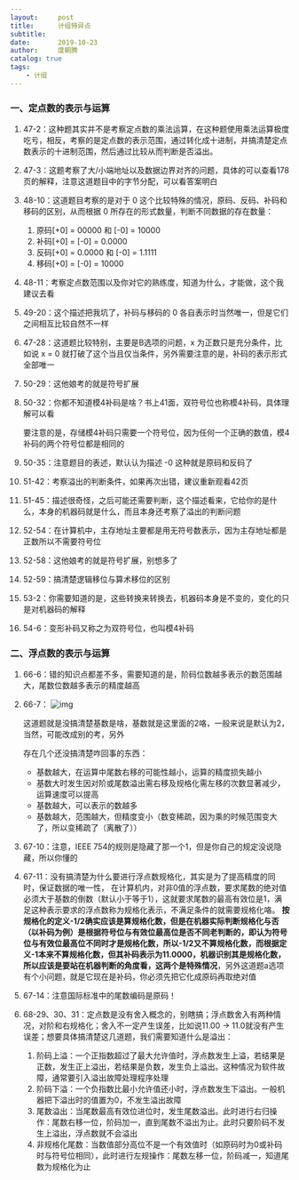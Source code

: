 ```yaml
---
layout:     post
title:      计组特异点
subtitle:   
date:       2019-10-23
author:     度朝腾
catalog: true
tags:
    - 计组
---
```


### 一、定点数的表示与运算

1. 47-2：这种题其实并不是考察定点数的乘法运算，在这种题使用乘法运算极度吃亏，相反，考察的是定点数的表示范围，通过转化成十进制，并搞清楚定点数表示的十进制范围，然后通过比较从而判断是否溢出。

2. 47-3：这题考察了大/小端地址以及数据边界对齐的问题，具体的可以查看178页的解释，注意这道题目中的字节分配，可以看答案明白

3. 48-10：这道题目考察的是对于 0 这个比较特殊的情况，原码、反码、补码和移码的区别，从而根据 0 所存在的形式数量，判断不同数据的存在数量：

   1. 原码[+0] = 00000 和 [-0] = 10000
   2. 补码[+0] = [-0] = 0.0000
   3. 反码[+0] = 0.0000 和 [-0] = 1.1111
   4. 移码[+0] = [-0] = 10000

4. 48-11：考察定点数范围以及你对它的熟练度，知道为什么，才能做，这个我建议去看

   [定点数表示范围分析]: https://www.jianshu.com/p/4bcf48987c1f

5. 49-20：这个描述把我坑了，补码与移码的 0 各自表示时当然唯一，但是它们之间相互比较自然不一样

6. 47-28：这道题比较特别，主要是B选项的问题，x 为正数只是充分条件，比如说 x = 0 就打破了这个当且仅当条件，另外需要注意的是，补码的表示形式全部唯一

7. 50-29：这他娘考的就是符号扩展

8. 50-32：你都不知道模4补码是啥？书上41面，双符号位也称模4补码，具体理解可以看

   [模4补码]: https://www.zybang.com/question/8aef3eaf78e5fa54c98c36fa43c63084.html

   要注意的是，存储模4补码只需要一个符号位，因为任何一个正确的数值，模4补码的两个符号位都是相同的

9. 50-35：注意题目的表述，默认认为描述 -0 这种就是原码和反码了

10. 51-42：考察溢出的判断条件，如果再次出错，建议重新观看42页

11. 51-45：描述很奇怪，之后可能还需要判断，这个描述看来，它给你的是什么，本身的机器码就是什么，而且本身还考察了溢出的判断问题

12. 52-54：在计算机中，主存地址主要都是用无符号数表示，因为主存地址都是正数所以不需要符号位

13. 52-58：这他娘考的就是符号扩展，别想多了

14. 52-59：搞清楚逻辑移位与算术移位的区别

15. 53-2：你需要知道的是，这些转换来转换去，机器码本身是不变的，变化的只是对机器码的解释

16. 54-6：变形补码又称之为双符号位，也叫模4补码

### 二、浮点数的表示与运算

1. 66-6：错的知识点都差不多，需要知道的是，阶码位数越多表示的数范围越大，尾数位数越多表示的精度越高

2. 66-7： ![img](https://gss0.baidu.com/-fo3dSag_xI4khGko9WTAnF6hhy/zhidao/wh%3D600%2C800/sign=c43f37c163224f4a57cc7b1539c7bc6a/024f78f0f736afc30ff57e82bd19ebc4b645125f.jpg) 

   ​		这道题就是没搞清楚基数是啥，基数就是这里面的2咯，一般来说是默认为2，当然，可能改成别的考，另外

   存在几个还没搞清楚咋回事的东西：

   - 基数越大，在运算中尾数右移的可能性越小，运算的精度损失越小
   - 基数大时发生因对阶或尾数溢出需右移及规格化需左移的次数显著减少，运算速度可以提高
   - 基数越大，可以表示的数越多
   - 基数越大，范围越大，但精度变小（数变稀疏，因为乘的时候范围变大了，所以变稀疏了（离散了））

3. 67-10：注意，IEEE 754的规则是隐藏了那一个1，但是你自己的规定没说隐藏，所以你懂的

4. 67-11：没有搞清楚为什么要进行浮点数规格化，其实是为了提高精度的同时，保证数据的唯一性， 在计算机内，对非0值的浮点数，要求尾数的绝对值必须大于基数的倒数（默认小于等于1），这就要求尾数的最高有效位是1，满足这种表示要求的浮点数称为规格化表示，不满足条件的就需要规格化咯。 **按规格化的定义-1/2确实应该是算规格化数，但是在机器实际判断规格化与否（以补码为例）是根据符号位与有效位最高位是否不同老判断的，即认为符号位与有效位最高位不同时才是规格化数，所以-1/2又不算规格化数，而根据定义-1本来不算规格化数，但其补码表示为11.0000，机器识别其是规格化数，所以应该是要站在机器判断的角度看，这两个是特殊情况**，另外这道题a选项有个小问题，就是它现在是补码，你必须先把它化成原码再取绝对值 

5. 67-14：注意国际标准中的尾数编码是原码！

6. 68-29、30、31：定点数是没有舍入概念的，别瞎搞；浮点数舍入有两种情况，对阶和右规格化；舍入不一定产生误差，比如说11.00 -> 11.0就没有产生误差；想要具体搞清楚这几道题，我们需要知道什么是溢出：

   1. 阶码上溢：一个正指数超过了最大允许值时，浮点数发生上溢，若结果是正数，发生正上溢出，若结果是负数，发生负上溢出。这种情况为软件故障，通常要引入溢出故障处理程序处理
   2. 阶码下溢：一个负指数比最小允许值还小时，浮点数发生下溢出。一般机器把下溢出时的值置为0，不发生溢出故障
   3. 尾数溢出：当尾数最高有效位进位时，发生尾数溢出。此时进行右归操作：尾数右移一位，阶码加一，直到尾数不溢出为止。此时只要阶码不发生上溢出，浮点数就不会溢出
   4. 非规格化尾数：当数值部分高位不是一个有效值时（如原码时为0或补码时与符号位相同），此时进行左规操作：尾数左移一位，阶码减一，知道尾数为规格化为止



